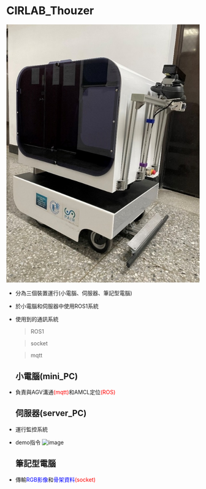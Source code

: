 # CIRLAB_Thouzer
![image](https://github.com/Henrylinss/CIRLAB_Thouzer/blob/main/img/%E6%A9%9F%E6%A7%8B.png)
- 分為三個裝置運行(小電腦、伺服器、筆記型電腦)
- 於小電腦和伺服器中使用ROS1系統
- 使用到的通訊系統
  > ROS1

  > socket
  
  > mqtt 
  ## 小電腦(mini_PC)
- 負責與AGV溝通<font color='Red'>(mqtt)</font>和AMCL定位<font color='Red'>(ROS)</font>
  ## 伺服器(server_PC)
- 運行監控系統
- demo指令
  ![image]()
  ## 筆記型電腦
- 傳輸<font color='Blue'>RGB影像</font>和<font color='Blue'>骨架資料</font><font color='Red'>(socket)</font>
